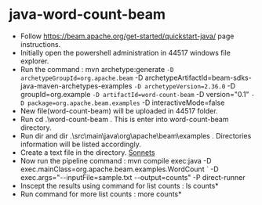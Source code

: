 # java-word-count-beam

* Follow https://beam.apache.org/get-started/quickstart-java/ page instructions.
* Initially open the powershell administration in 44517 windows file explorer.
* Run the command  :  mvn archetype:generate `
 -D archetypeGroupId=org.apache.beam `
 -D archetypeArtifactId=beam-sdks-java-maven-archetypes-examples `
 -D archetypeVersion=2.36.0 `
 -D groupId=org.example `
 -D artifactId=word-count-beam `
 -D version="0.1" `
 -D package=org.apache.beam.examples `
 -D interactiveMode=false
* New file(word-count-beam) will be uploaded in 44517 folder.
* Run cd .\word-count-beam . This is enter into word-count-beam directory.
* Run dir and dir .\src\main\java\org\apache\beam\examples . Directories information will be listed accordingly.
* Create a text file in the directory. [Sonnets](https://00f74ba44bfa47cef22b7063b644755056a497414d-apidata.googleusercontent.com/download/storage/v1/b/apache-beam-samples/o/shakespeare%2Fsonnets.txt?jk=AFshE3XL7Hz2dROqOfRfTh0fzJETaPBUPJUvSOrvqQB6sMaYABgnv3POdK-IFYMWyIvGfKvEt6E2Xi4FWQ-BBirSwtfe5ut4t0dcvANqTc2DnuBWM48jqrqHMSsRJ6MCj4BhNKcijn-vqbMEPohwzt5xcOACjAUPg7MSIbPYnKs1SQng3isQgoPk5cfSHjywEYJ-gBICLfA0Rf5KsEnwEV-EmchcBdX6chNSNYOw6VEdP7_k2KCGb9e7JqY5Yxa8H-keq9kLFX0EqjD5o4Z6MDS9JljD43EJDpwlPZ-VUSpfmcw0-NWTsLknVKRb6NnpxS3K3YqOwu6YgVGP_9McJBpZhMQ-ujQuXsCT4nYFulG_5Rr7IVUlUzgff9iFnrGbtrU7z8Txs6RBnoIBz6sE0_-3hDCjuIJNz90e0ZiWsOhz-AxBWizlcxeXisI9PFAfOu1FrNgstB-wpRwsmikFE3-X3j_9r7jTz6DcG31m6rr-6KMT4ygMLGzGi5k5ptBSEB76geGVVzd60jszkGNvuaSSaPk5cZk7WtkER9hkQGzfSNVuU8y8xo-KsFQq7C1tq8wEhTHKdkwzKV0nqRQBuBUUqVRraXyamdailGHaDlVmaaRiv5bNg3zJCgeqK7bxWWzAXYQALJuxQiXAgGI0wVa7x4YaboldHJ2vL3R-AC7bOW77tNtgdeCCKOW6bh2O4cESlU9chWRNNnbC8FGhvIRafz8k3GsOK7SZ1KcS1WAXx-EJbWfzaYm3tOOmmzku_KpZvFAFBq6zWU-KpouQvxFu-gnc4NomebnVt3GWVFME38z-tTcsOpt5YikPSvBb1qSUdwtVaI_MX1lH3HfgQUqFrPvt-XaKbTjxpG-54UWjqUVxcjB3-qkfNY6HzsH0B184QYtxxgNsf7hg7w4Vca0j6IxSvfpWKl4MomEmTapXzQtRAfOhoIdcYKW26INr_GxANYQmEJJkDXAcJq2hfhUD-f-w2w&isca=1)
* Now run the pipeline command : mvn compile exec:java -D exec.mainClass=org.apache.beam.examples.WordCount `
 -D exec.args="--inputFile=sample.txt --output=counts" -P direct-runner
* Inscept the results using command for list counts : ls counts* 
* Run command for more list counts : more counts*
